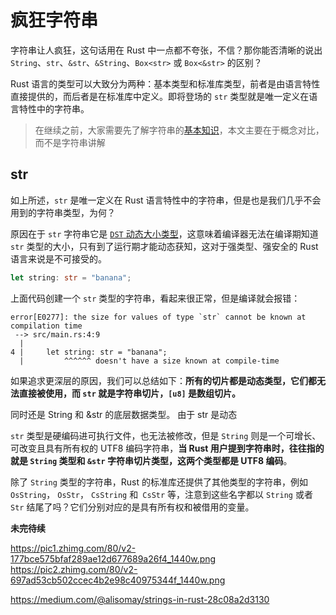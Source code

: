 # 疯狂字符串
字符串让人疯狂，这句话用在 Rust 中一点都不夸张，不信？那你能否清晰的说出 `String`、`str`、`&str`、`&String`、`Box<str>` 或 `Box<&str>` 的区别？

Rust 语言的类型可以大致分为两种：基本类型和标准库类型，前者是由语言特性直接提供的，而后者是在标准库中定义。即将登场的 `str` 类型就是唯一定义在语言特性中的字符串。

> 在继续之前，大家需要先了解字符串的[基本知识](https://course.rs/basic/compound-type/string-slice.html)，本文主要在于概念对比，而不是字符串讲解

## str
如上所述，`str` 是唯一定义在 Rust 语言特性中的字符串，但是也是我们几乎不会用到的字符串类型，为何？

原因在于 `str` 字符串它是 [`DST` 动态大小类型](https://course.rs/advance/custom-type.html#动态大小类型)，这意味着编译器无法在编译期知道 `str` 类型的大小，只有到了运行期才能动态获知，这对于强类型、强安全的 Rust 语言来说是不可接受的。

```rust
let string: str = "banana";
```

上面代码创建一个 `str` 类型的字符串，看起来很正常，但是编译就会报错：
```shell
error[E0277]: the size for values of type `str` cannot be known at compilation time
 --> src/main.rs:4:9
  |
4 |     let string: str = "banana";
  |         ^^^^^^ doesn't have a size known at compile-time
```

如果追求更深层的原因，我们可以总结如下：**所有的切片都是动态类型，它们都无法直接被使用，而 `str` 就是字符串切片，`[u8]` 是数组切片。**


同时还是 String 和 &str 的底层数据类型。 由于 str 是动态

`str` 类型是硬编码进可执行文件，也无法被修改，但是 `String` 则是一个可增长、可改变且具有所有权的 UTF8 编码字符串，**当 Rust 用户提到字符串时，往往指的就是 `String` 类型和 `&str` 字符串切片类型，这两个类型都是 UTF8 编码**。

除了 `String` 类型的字符串，Rust 的标准库还提供了其他类型的字符串，例如 `OsString`， `OsStr`， `CsString` 和` CsStr` 等，注意到这些名字都以 `String` 或者 `Str` 结尾了吗？它们分别对应的是具有所有权和被借用的变量。
    



**未完待续**    

https://pic1.zhimg.com/80/v2-177bce575bfaf289ae12d677689a26f4_1440w.png
https://pic2.zhimg.com/80/v2-697ad53cb502ccec4b2e98c40975344f_1440w.png


https://medium.com/@alisomay/strings-in-rust-28c08a2d3130